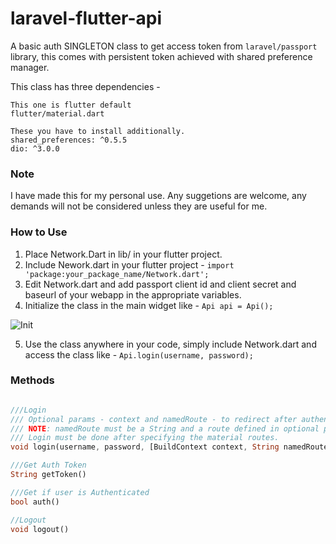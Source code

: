 # laravel-flutter-api
A basic auth SINGLETON class to get access token from `laravel/passport` library, this comes with persistent token achieved with shared preference manager.

This class has three dependencies - 

```
This one is flutter default
flutter/material.dart

These you have to install additionally.
shared_preferences: ^0.5.5
dio: ^3.0.0
```
### Note
I have made this for my personal use. Any suggetions are welcome, any demands will not be considered unless they are useful for me.

### How to Use
1. Place Network.Dart in lib/ in your flutter project.
2. Include Nework.dart in your flutter project - `import 'package:your_package_name/Network.dart';`
3. Edit Network.dart and add passport client id and client secret and baseurl of your webapp in the appropriate variables.
4. Initialize the class in the main widget like - `Api api = Api();`

![Init](https://i.ibb.co/tsw3zDN/image.png)

5. Use the class anywhere in your code, simply include Network.dart and access the class like - `Api.login(username, password);`

### Methods
```dart

///Login
/// Optional params - context and namedRoute - to redirect after authentication
/// NOTE: namedRoute must be a String and a route defined in optional parameter of MaterialApp and
/// Login must be done after specifying the material routes.
void login(username, password, [BuildContext context, String namedRoute])

///Get Auth Token
String getToken()

///Get if user is Authenticated
bool auth()

//Logout
void logout()
```
